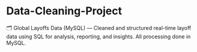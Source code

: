 # Data-Cleaning-Project
🗂️ Global Layoffs Data (MySQL) — Cleaned and structured real-time layoff data using SQL for analysis, reporting, and insights. All processing done in MySQL.
